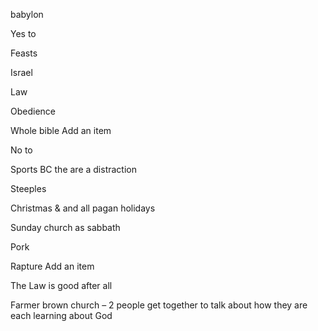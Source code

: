 babylon

Yes to

Feasts

Israel

Law

Obedience

Whole bible
Add an item

No to

Sports BC the are a distraction

Steeples

Christmas & and all pagan holidays

Sunday church as sabbath

Pork

Rapture
Add an item


The Law is good after all

Farmer brown church – 2 people get together to talk about how they are each learning about God